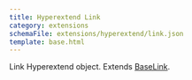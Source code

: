 ```yaml
---
title: Hyperextend Link
category: extensions
schemaFile: extensions/hyperextend/link.json
template: base.html
---
```


Link Hyperextend object. Extends [BaseLink](/extensions/hyperextend/baselink).